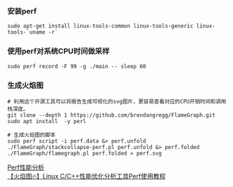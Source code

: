 ### 安装perf
```shell
sudo apt-get install linux-tools-common linux-tools-generic linux-tools-`uname -r`
```
### 使用perf对系统CPU时间做采样
```shell
sudo perf record -F 99 -g ./main -- sleep 60
```

### 生成火焰图
```shell
# 利用这个开源工具可以将报告生成可视化的svg图片，更容易查看对应的CPU开销时间和调用栈深度。
git clone --depth 1 https://github.com/brendangregg/FlameGraph.git  
sudo apt install  -y perl

# 生成火焰图的脚本
sudo perf script -i perf.data &> perf.unfold
./FlameGraph/stackcollapse-perf.pl perf.unfold &> perf.folded
./FlameGraph/flamegraph.pl perf.folded > perf.svg
```

[Perf性能分析](https://ym9omojhd5.feishu.cn/wiki/Z5oQwgwuriISOPksjmscBhyInsh)  
[【火焰图🔥】Linux C/C++性能优化分析工具Perf使用教程](https://www.bilibili.com/video/BV1hg4y1o7Sb)